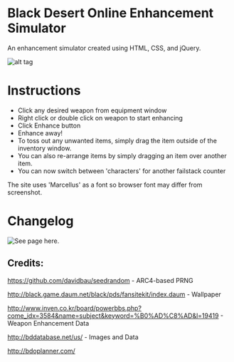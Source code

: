 # Black Desert Online Enhancement Simulator

An enhancement simulator created using HTML, CSS, and jQuery.

![alt tag](https://puu.sh/vEUvJ/bd3bc3ab96.jpg)


# Instructions
- Click any desired weapon from equipment window
- Right click or double click on weapon to start enhancing
- Click Enhance button
- Enhance away!
- To toss out any unwanted items, simply drag the item outside of the inventory window.
- You can also re-arrange items by simply dragging an item over another item.
- You can now switch between 'characters' for another failstack counter

The site uses 'Marcellus' as a font so browser font may differ from screenshot.

# Changelog
![See page here.](https://github.com/kodycode/Black-Desert-Enhancement-Simulator/wiki/Changelog)

## Credits:

https://github.com/davidbau/seedrandom - ARC4-based PRNG 

http://black.game.daum.net/black/pds/fansitekit/index.daum - Wallpaper

http://www.inven.co.kr/board/powerbbs.php?come_idx=3584&name=subject&keyword=%B0%AD%C8%AD&l=19419 - Weapon Enhancement Data

http://bddatabase.net/us/ - Images and Data

http://bdoplanner.com/ 
